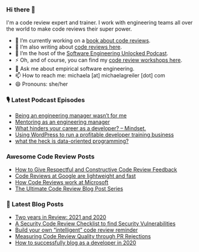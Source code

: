 ### Hi there 👋

I'm a code review expert and trainer. I work with engineering teams all over the world to make code reviews their super power.

* 🔭 I’m currently working on a [book about code reviews](https://www.michaelagreiler.com/code-review-book/ "Bring me to the Code Review Book").
* 🌱 I’m also writing about [code reviews here](https://www.michaelagreiler.com/all-posts/ "Let's read about code reviews").
* 👯 I’m the host of the [Software Engineering Unlocked Podcast](https://www.software-engineering-unlocked.com/ "Let's listen to the podcast").
* ⚡ Oh, and of course, you can find my [code review workshops here](http://awesomecodereviews.com "Bring me to the code review workshops").
* 💬 Ask me about empirical software engineering.
* 📫 How to reach me: michaela [at] michaelagreiler [dot] com 
* 😄 Pronouns: she/her


<!--
**mgreiler/mgreiler** is a ✨ _special_ ✨ repository because its `README.md` (this file) appears on your GitHub profile.

Here are some ideas to get you started:

- 🔭 I’m currently working on ...
- 🌱 I’m currently learning ...
- 👯 I’m looking to collaborate on ...
- 🤔 I’m looking for help with ...
- 💬 Ask me about ...
- 📫 How to reach me: ...
- 😄 Pronouns: ...
- ⚡ Fun fact: ...
-->


### 🎙️ Latest Podcast Episodes
<!-- PODCAST-POST-LIST:START -->
- [Being an engineering manager wasn’t for me](https://www.software-engineering-unlocked.com/no-engineering-manager/?utm_source=rss&utm_medium=rss&utm_campaign=no-engineering-manager)
- [Mentoring as an engineering manager](https://www.software-engineering-unlocked.com/mentoring-engineering-manager/?utm_source=rss&utm_medium=rss&utm_campaign=mentoring-engineering-manager)
- [What hinders your career as a developer? – Mindset.](https://www.software-engineering-unlocked.com/advance-dev-career/?utm_source=rss&utm_medium=rss&utm_campaign=advance-dev-career)
- [Using WordPress to run a profitable developer training business](https://www.software-engineering-unlocked.com/wordpress-dev-training-business/?utm_source=rss&utm_medium=rss&utm_campaign=wordpress-dev-training-business)
- [what the heck is data-oriented programming?](https://www.software-engineering-unlocked.com/data-oriented-programming/?utm_source=rss&utm_medium=rss&utm_campaign=data-oriented-programming)
<!-- PODCAST-POST-LIST:END -->

### Awesome Code Review Posts
<!-- AWESOMECODEREVIEW-LIST:START -->
- [How to Give Respectful and Constructive Code Review Feedback](https://awesomecodereviews.com/respectful-code-review-feedback/)
- [Code Reviews at Google are lightweight and fast](https://awesomecodereviews.com/code-reviews-at-google/)
- [How Code Reviews work at Microsoft](https://awesomecodereviews.com/code-reviews-at-microsoft/)
- [The Ultimate Code Review Blog Post Series](https://awesomecodereviews.com/code-review-blog-post-series/)
<!-- AWESOMECODEREVIEW-LIST:END -->

### 📩 Latest Blog Posts
<!-- BLOG-POST-LIST:START -->
- [Two years in Review: 2021 and 2020](https://www.michaelagreiler.com/two-years-in-review-2021/?utm_source=rss&utm_medium=rss&utm_campaign=two-years-in-review-2021)
- [A Security Code Review Checklist to find Security Vulnerabilities](https://www.michaelagreiler.com/security-code-review-checklist/?utm_source=rss&utm_medium=rss&utm_campaign=security-code-review-checklist)
- [Build your own “intelligent” code review reminder](https://www.michaelagreiler.com/code-review-reminder/?utm_source=rss&utm_medium=rss&utm_campaign=code-review-reminder)
- [Measuring Code Review Quality through PR Rejections](https://www.michaelagreiler.com/rejections-as-code-review-quality-metric/?utm_source=rss&utm_medium=rss&utm_campaign=rejections-as-code-review-quality-metric)
- [How to successfully blog as a developer in 2020](https://www.michaelagreiler.com/successfully-developer-blog/?utm_source=rss&utm_medium=rss&utm_campaign=successfully-developer-blog)
<!-- BLOG-POST-LIST:END -->

